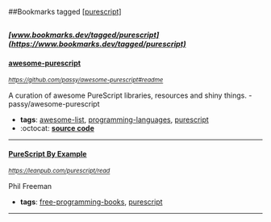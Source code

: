 ##Bookmarks tagged [[purescript]](https://www.bookmarks.dev?q=[purescript])

_<sup><sup>[www.bookmarks.dev/tagged/purescript](https://www.bookmarks.dev/tagged/purescript)</sup></sup>_
---
#### [awesome-purescript](https://github.com/passy/awesome-purescript#readme)
_<sup>https://github.com/passy/awesome-purescript#readme</sup>_

A curation of awesome PureScript libraries, resources and shiny things. - passy/awesome-purescript
* **tags**: [awesome-list](../tagged/awesome-list.md), [programming-languages](../tagged/programming-languages.md), [purescript](../tagged/purescript.md)
* :octocat: **[source code](https://github.com/passy/awesome-purescript#readme)**
---
#### [PureScript By Example](https://leanpub.com/purescript/read)
_<sup>https://leanpub.com/purescript/read</sup>_

Phil Freeman
* **tags**: [free-programming-books](../tagged/free-programming-books.md), [purescript](../tagged/purescript.md)
---
